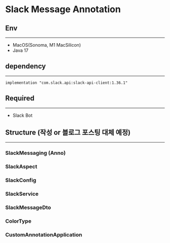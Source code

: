 # Slack Message Annotation

## Env

---
* MacOS(Sonoma, M1 MacSilicon)
* Java 17

## dependency

---
```agsl
implementation "com.slack.api:slack-api-client:1.36.1"
```

## Required

---
* Slack Bot

## Structure (작성 or 블로그 포스팅 대체 예정)

---
### SlackMessaging (Anno)
### SlackAspect
### SlackConfig
### SlackService
### SlackMessageDto
### ColorType
### CustomAnnotationApplication
